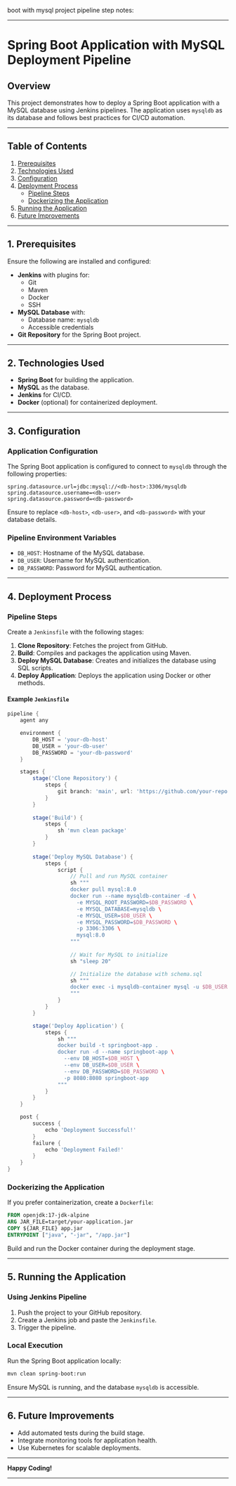 boot with mysql project pipeline step notes:

---

# **Spring Boot Application with MySQL Deployment Pipeline**

## **Overview**
This project demonstrates how to deploy a Spring Boot application with a MySQL database using Jenkins pipelines. The application uses `mysqldb` as its database and follows best practices for CI/CD automation.

---

## **Table of Contents**
1. [Prerequisites](#prerequisites)  
2. [Technologies Used](#technologies-used)  
3. [Configuration](#configuration)  
4. [Deployment Process](#deployment-process)  
   - [Pipeline Steps](#pipeline-steps)  
   - [Dockerizing the Application](#dockerizing-the-application)  
5. [Running the Application](#running-the-application)  
6. [Future Improvements](#future-improvements)

---

## **1. Prerequisites**
Ensure the following are installed and configured:
- **Jenkins** with plugins for:
  - Git
  - Maven
  - Docker
  - SSH
- **MySQL Database** with:
  - Database name: `mysqldb`
  - Accessible credentials
- **Git Repository** for the Spring Boot project.

---

## **2. Technologies Used**
- **Spring Boot** for building the application.
- **MySQL** as the database.
- **Jenkins** for CI/CD.
- **Docker** (optional) for containerized deployment.

---

## **3. Configuration**
### **Application Configuration**
The Spring Boot application is configured to connect to `mysqldb` through the following properties:

```properties
spring.datasource.url=jdbc:mysql://<db-host>:3306/mysqldb
spring.datasource.username=<db-user>
spring.datasource.password=<db-password>
```

Ensure to replace `<db-host>`, `<db-user>`, and `<db-password>` with your database details.

### **Pipeline Environment Variables**
- `DB_HOST`: Hostname of the MySQL database.
- `DB_USER`: Username for MySQL authentication.
- `DB_PASSWORD`: Password for MySQL authentication.

---

## **4. Deployment Process**
### **Pipeline Steps**
Create a `Jenkinsfile` with the following stages:
1. **Clone Repository**: Fetches the project from GitHub.
2. **Build**: Compiles and packages the application using Maven.
3. **Deploy MySQL Database**: Creates and initializes the database using SQL scripts.
4. **Deploy Application**: Deploys the application using Docker or other methods.

#### Example `Jenkinsfile`
```groovy
pipeline {
    agent any

    environment {
        DB_HOST = 'your-db-host'
        DB_USER = 'your-db-user'
        DB_PASSWORD = 'your-db-password'
    }

    stages {
        stage('Clone Repository') {
            steps {
                git branch: 'main', url: 'https://github.com/your-repo.git'
            }
        }
        
        stage('Build') {
            steps {
                sh 'mvn clean package'
            }
        }
        
        stage('Deploy MySQL Database') {
            steps {
                script {
                    // Pull and run MySQL container
                    sh """
                    docker pull mysql:8.0
                    docker run --name mysqldb-container -d \
                      -e MYSQL_ROOT_PASSWORD=$DB_PASSWORD \
                      -e MYSQL_DATABASE=mysqldb \
                      -e MYSQL_USER=$DB_USER \
                      -e MYSQL_PASSWORD=$DB_PASSWORD \
                      -p 3306:3306 \
                      mysql:8.0
                    """
                    
                    // Wait for MySQL to initialize
                    sh "sleep 20"

                    // Initialize the database with schema.sql
                    sh """
                    docker exec -i mysqldb-container mysql -u $DB_USER -p$DB_PASSWORD mysqldb < src/main/resources/schema.sql
                    """
                }
            }
        }

        stage('Deploy Application') {
            steps {
                sh """
                docker build -t springboot-app .
                docker run -d --name springboot-app \
                  --env DB_HOST=$DB_HOST \
                  --env DB_USER=$DB_USER \
                  --env DB_PASSWORD=$DB_PASSWORD \
                  -p 8080:8080 springboot-app
                """
            }
        }
    }

    post {
        success {
            echo 'Deployment Successful!'
        }
        failure {
            echo 'Deployment Failed!'
        }
    }
}
```

### **Dockerizing the Application**
If you prefer containerization, create a `Dockerfile`:
```dockerfile
FROM openjdk:17-jdk-alpine
ARG JAR_FILE=target/your-application.jar
COPY ${JAR_FILE} app.jar
ENTRYPOINT ["java", "-jar", "/app.jar"]
```

Build and run the Docker container during the deployment stage.

---

## **5. Running the Application**
### **Using Jenkins Pipeline**
1. Push the project to your GitHub repository.
2. Create a Jenkins job and paste the `Jenkinsfile`.
3. Trigger the pipeline.

### **Local Execution**
Run the Spring Boot application locally:
```bash
mvn clean spring-boot:run
```

Ensure MySQL is running, and the database `mysqldb` is accessible.

---

## **6. Future Improvements**
- Add automated tests during the build stage.
- Integrate monitoring tools for application health.
- Use Kubernetes for scalable deployments.

---

**Happy Coding!**  

--- 
